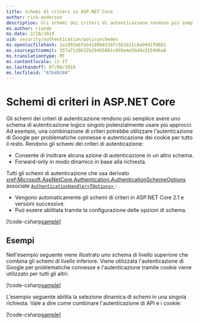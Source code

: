 ```yaml
---
title: Schemi di criteri in ASP.NET Core
author: rick-anderson
description: Gli schemi dei criteri di autenticazione rendono più semplice avere uno schema di autenticazione logico singolo
ms.author: riande
ms.date: 2/28/2019
uid: security/authentication/policyschemes
ms.openlocfilehash: 1a2d92e6fa54189b8154fc501b31c8a99d1f9081
ms.sourcegitcommit: 357a7120632b20465801c093e4e5bd4a315496a8
ms.translationtype: MT
ms.contentlocale: it-IT
ms.lasthandoff: 07/08/2019
ms.locfileid: "67649184"
---
```

# <a name="policy-schemes-in-aspnet-core"></a>Schemi di criteri in ASP.NET Core

Gli schemi dei criteri di autenticazione rendono più semplice avere uno schema di autenticazione logico singolo potenzialmente usare più approcci. Ad esempio, una combinazione di criteri potrebbe utilizzare l'autenticazione di Google per problematiche connesse e autenticazione dei cookie per tutto il resto. Rendono gli schemi dei criteri di autenticazione:

* Consente di inoltrare alcuna azione di autenticazione in un altro schema.
* Forward-only in modo dinamico in base alla richiesta.

Tutti gli schemi di autenticazione che usa derivato <xref:Microsoft.AspNetCore.Authentication.AuthenticationSchemeOptions> associate [ `AuthenticationHandler<TOptions>` ](/dotnet/api/microsoft.aspnetcore.authentication.authenticationhandler-1):

* Vengono automaticamente gli schemi di criteri in ASP.NET Core 2.1 e versioni successive.
* Può essere abilitata tramite la configurazione delle opzioni di schema.

[!code-csharp[sample](policyschemes/samples/AuthenticationSchemeOptions.cs?name=snippet)]

## <a name="examples"></a>Esempi

Nell'esempio seguente viene illustrato uno schema di livello superiore che combina gli schemi di livello inferiore. Viene utilizzata l'autenticazione di Google per problematiche connesse e l'autenticazione tramite cookie viene utilizzato per tutti gli altri:

[!code-csharp[sample](policyschemes/samples/Startup.cs?name=snippet1)]

L'esempio seguente abilita la selezione dinamica di schemi in una singola richiesta. Vale a dire come combinare l'autenticazione di API e i cookie:

 <!-- REVIEW, missing If set in public Func<HttpContext, string> ForwardDefaultSelector -->

[!code-csharp[sample](policyschemes/samples/Startup.cs?name=snippet2)]
